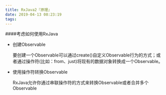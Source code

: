 ```yaml
---
title: RxJava2『原理』
date: 2019-04-13 08:23:19
tags:
---
```


####考虑如何使用RxJava

+ 创建Observable

  要创建一个Observable可以通过create()自定义Observable行为的方式；或者通过操作符(比如：from、just)将现有的数据对象转换成一个Observable。

+ 使用操作符转换Observable

  RxJava允许你通过串联操作符的方式来转换Observable或者合并多个Observable

